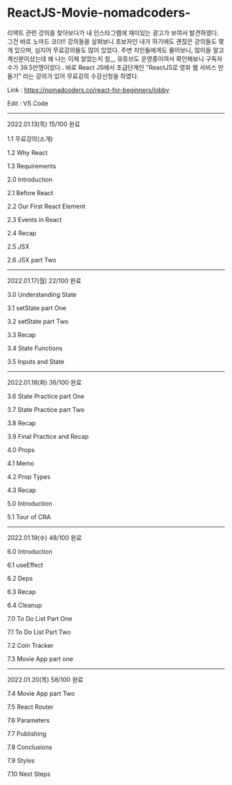 # ReactJS-Movie-nomadcoders-

리액트 관련 강의를 찾아보다가 내 인스타그램에 재미있는 광고가 보여서 발견하였다. 그건 바로 노마드 코더!!
강의들을 살펴보니 초보자인 내가 하기에도 괜찮은 강의들도 몇개 있으며, 심지어 무료강의들도 많이 있었다.
주변 지인들에게도 물어보니, 많이들 알고 계신분이셨는데 왜 나는 이제 알았는지 참,,, 유튜브도 운영중이여서 확인해보니 구독자수가 39.5만명이었다..
바로 React JS에서 초급단계인 "ReactJS로 영화 웹 서비스 만들기" 라는 강의가 있어 무료강의 수강신청을 하였다.

Link : https://nomadcoders.co/react-for-beginners/lobby

Edit : VS Code

------------------------------------------------------------------------------------------------------------------------------------
2022.01.13(목) 15/100 완료

1.1 무료강의(소개)

1.2 Why React

1.3 Requirements

2.0 Introduction

2.1 Before React

2.2 Our First React Element

2.3 Events in React

2.4 Recap

2.5 JSX

2.6 JSX part Two

------------------------------------------------------------------------------------------------------------------------------------
2022.01.17(월) 22/100 완료

3.0 Understanding State

3.1 setState part One

3.2 setState part Two

3.3 Recap

3.4 State Functions

3.5 Inputs and State

------------------------------------------------------------------------------------------------------------------------------------
2022.01.18(화) 36/100 완료

3.6 State Practice part One

3.7 State Practice part Two

3.8 Recap

3.9 Final Practice and Recap

4.0 Props

4.1 Memo

4.2 Prop Types

4.3 Recap

5.0 Introduction

5.1 Tour of CRA

------------------------------------------------------------------------------------------------------------------------------------
2022.01.19(수) 48/100 완료

6.0 Introduction

6.1 useEffect

6.2 Deps

6.3 Recap

6.4 Cleanup

7.0 To Do List Part One

7.1 To Do List Part Two

7.2 Coin Tracker

7.3 Movie App part one

------------------------------------------------------------------------------------------------------------------------------------
2022.01.20(목) 58/100 완료

7.4 Movie App part Two

7.5 React Router

7.6 Parameters

7.7 Publishing

7.8 Conclusions

7.9 Styles

7.10 Next Steps
